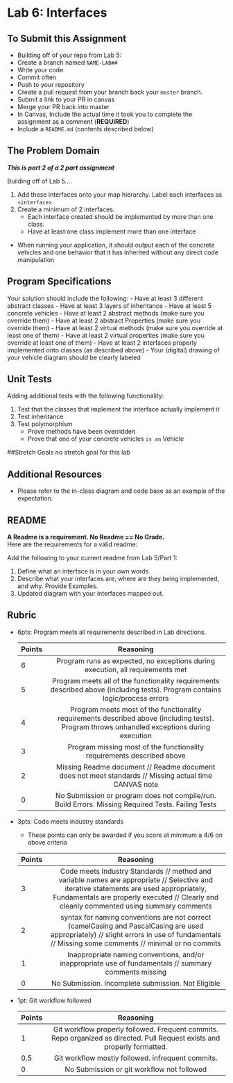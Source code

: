 Lab 6: Interfaces
=====================================

## To Submit this Assignment
- Building off of your repo from Lab 5:
- Create a branch named `NAME-LAB##`
- Write your code
- Commit often
- Push to your repository
- Create a pull request from your branch back your `master` branch.
- Submit a link to your PR in canvas
- Merge your PR back into master
- In Canvas, Include the actual time it took you to complete the assignment as a comment (**REQUIRED**)
- Include a `README.md` (contents described below)

## The Problem Domain
***This is part 2 of a 2 part assignment***

Building off of Lab 5....
1. Add these interfaces onto your map hierarchy. Label each interfaces as `<interface>`
1. Create a minimum of 2 interfaces.
	- Each interface created should be implemented by more than one class.
	- Have at least one class implement more than one interface

- When running your application, it should output each of the concrete vehicles and one 
behavior that it has inherited without any direct code manipulation

## Program Specifications
Your solution should include the following:
	- Have at least 3 different abstract classes
	- Have at least 3 layers of inheritance
	- Have at least 5 concrete vehicles
	- Have at least 2 abstract methods (make sure you override them)
	- Have at least 2 abstract Properties (make sure you override them)
	- Have at least 2 virtual methods (make sure you override at least one of them)
	- Have at least 2 virtual properties (make sure you override at least one of them)
	- Have at least 2 interfaces properly implemented onto classes (as described above)
	- Your (digital) drawing of your vehicle diagram should be clearly labeled

## Unit Tests
Adding additional tests with the following functionality: 
1. Test that the classes that implement the interface actually implement it
2. Test inheritance
3. Test polymorphism
	- Prove methods have been overridden
	- Prove that one of your concrete vehicles `is an` Vehicle

##Stretch Goals
no stretch goal for this lab

## Additional Resources
- Please refer to the in-class diagram and code base as an example of the expectation.


## README

**A Readme is a requirement. No Readme == No Grade.** <br />
Here are the requirements for a valid readme: <br />

Add the following to your current readme from Lab 5/Part 1:
1. Define what an interface is in your own words
1. Describe what your interfaces are, where are they being implemented, and why. Provide Examples.
1. Updated diagram with your interfaces mapped out. 


## Rubric
- 6pts: Program meets all requirements described in Lab directions.

	Points  | Reasoning | 
	 ------------ | :-----------: | 
	6       | Program runs as expected, no exceptions during execution, all requirements met |
	5       | Program meets all of the  functionality requirements described above (including tests). Program contains logic/process errors|
	4       | Program meets most of the functionality requirements described above (including tests). Program throws unhandled exceptions during execution |
	3       | Program missing most of the functionality requirements described above |
	2       | Missing Readme document // Readme document does not meet standards // Missing actual time CANVAS note |
	0       | No Submission or program does not compile/run. Build Errors. Missing Required Tests. Failing Tests |

- 3pts: Code meets industry standards
	- These points can only be awarded if you score at minimum a 4/6 on above criteria

	Points  | Reasoning | 
	 ------------ | :-----------: | 
	3       | Code meets Industry Standards // method and variable names are appropriate // Selective and iterative statements are used appropriately, Fundamentals are properly executed // Clearly and cleanly commented using summary comments |
	2       | syntax for naming conventions are not correct (camelCasing and PascalCasing are used appropriately) // slight errors in use of fundamentals // Missing some comments // minimal or no commits |
	1       | Inappropriate naming conventions, and/or inappropriate use of fundamentals // summary comments missing |
	0       | No Submission. Incomplete submission. Not Eligible |

- 1pt: Git workflow followed

	Points  | Reasoning | 
	 ------------ | :-----------: | 
	1       | Git workflow properly followed. Frequent commits. Repo organized as directed. Pull Request exists and properly formatted. |
	0.5       | Git workflow mostly followed. infrequent commits. |
	0       | No Submission or git workflow not followed |

